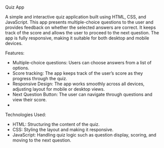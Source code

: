 Quiz App

A simple and interactive quiz application built using HTML, CSS, and JavaScript. This app presents multiple-choice questions to the user and provides feedback on whether the selected answers are correct. It keeps track of the score and allows the user to proceed to the next question. The app is fully responsive, making it suitable for both desktop and mobile devices.

Features:
* Multiple-choice questions: Users can choose answers from a list of options.
* Score tracking: The app keeps track of the user’s score as they progress through the quiz.
* Responsive Design: The app works smoothly across all devices, adjusting layout for mobile or desktop views.
* Next Question Button: The user can navigate through questions and view their score.
* 
Technologies Used:
* HTML: Structuring the content of the quiz.
* CSS: Styling the layout and making it responsive.
* JavaScript: Handling quiz logic such as question display, scoring, and moving to the next question.
